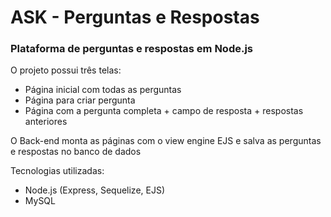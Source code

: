 # ASK - Perguntas e Respostas
### Plataforma de perguntas e respostas em Node.js

O projeto possui três telas:
- Página inicial com todas as perguntas
- Página para criar pergunta
- Página com a pergunta completa + campo de resposta + respostas anteriores

O Back-end monta as páginas com o view engine EJS
e salva as perguntas e respostas no banco de dados

Tecnologias utilizadas:
- Node.js (Express, Sequelize, EJS)
- MySQL
